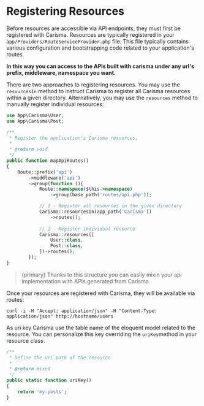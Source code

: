 # Registering Resources

Before resources are accessible via API endpoints, they must first be registered with Carisma. Resources are typically registered in your `app/Providers/RouteServiceProvider.php` file. This file typically contains various configuration and bootstrapping code related to your application's routes.

**In this way you can access to the APIs built with carisma under any url's prefix, middleware, namespace you want.**

There are two approaches to registering resources. You may use the `resourcesIn` method to instruct Carisma to register all Carisma resources within a given directory. Alternatively, you may use the `resources` method to manually register individual resources:

```php
use App\Carisma\User;
use App\Carisma\Post;

/**
 * Register the application's Carisma resources.
 *
 * @return void
 */
public function mapApiRoutes()
{
    Route::prefix('api')
        ->middleware('api')
        ->group(function (){
            Route::namespace($this->namespace)
                ->group(base_path('routes/api.php'));

            // 1 - Register all resources in the given directory
            Carisma::resourcesIn(app_path('Carisma'))
                ->routes();
            
            // 2 - Register individual resource 
            Carisma::resources([
                User::class,
                Post::class,
            ])->routes();
        });
}
```

> {primary} Thanks to this structure you can easliy mixin your api implementation with APIs generated from Carisma.

Once your resources are registered with Carisma, they will be available via routes:

```shell
curl -i -H "Accept: application/json" -H "Content-Type: application/json" http://hostname/users
```

As uri key Carisma use the table name of the eloquent model related to the resource. You can personalize this key overriding the `uriKey`method in your resource class.

```php
/**
 * Define the uri path of the resource
 *
 * @return mixed
 */
public static function uriKey()
{
    return 'my-posts';
}
```
